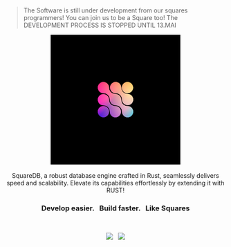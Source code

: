 
<br>

> The Software is still under development from our squares programmers!
> You can join us to be a Square too!
> The DEVELOPMENT PROCESS IS STOPPED UNTIL 13.MAI
> 

<p align="center">
    <a href="https://squaredb.vercel.app" target="_blank">
        <img width="300" src="https://raw.githubusercontent.com/square-db/square-db/main/img/logo.png" alt="SquareDb Logo">
    </a>
</p>

<p align="center">
    SquareDB, a robust database engine crafted in Rust, seamlessly delivers speed and scalability. Elevate its capabilities effortlessly by extending it with RUST!
</p>

<h3 align="center">Develop easier. &nbsp; Build faster. &nbsp; Like Squares</h3>

<br>

<p align="center">
    <a href="https://twitter.com/square_db"><img src="https://img.shields.io/badge/twitter-follow_us-1d9bf0.svg?style=flat-square"></a>
    &nbsp;
    <a href="https://dev.to/square_db"><img src="https://img.shields.io/badge/dev-join_us-86f7b7.svg?style=flat-square"></a>
</p>

